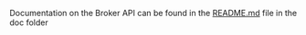 Documentation on the Broker API can be found in the [README.md](../doc/README.md) file in the doc folder